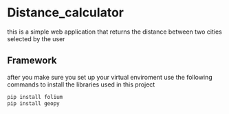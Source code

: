 # Distance_calculator

this is a simple web application that returns the distance between two cities selected by the user

## Framework

after you make sure you set up your virtual enviroment
use the following commands to install the libraries used in this project

```python
pip install folium
pip install geopy
```
